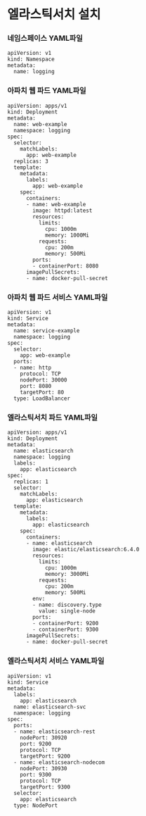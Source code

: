 # 엘라스틱서치 설치

### 네임스페이스 YAML파일

    apiVersion: v1
    kind: Namespace
    metadata:
      name: logging

### 아파치 웹 파드 YAML파일

    apiVersion: apps/v1
    kind: Deployment
    metadata:
      name: web-example
      namespace: logging
    spec:
      selector:
        matchLabels:
          app: web-example
      replicas: 3
      template:
        metadata:
          labels:
            app: web-example
        spec:
          containers:
          - name: web-example
            image: httpd:latest
            resources:
              limits:
                cpu: 1000m
                memory: 1000Mi
              requests:
                cpu: 200m
                memory: 500Mi
            ports:
            - containerPort: 8080
          imagePullSecrets:
          - name: docker-pull-secret  

### 아파치 웹 파드 서비스 YAML파일

    apiVersion: v1
    kind: Service
    metadata:
      name: service-example
      namespace: logging
    spec:
      selector:
        app: web-example
      ports:
      - name: http
        protocol: TCP
        nodePort: 30000
        port: 8080
        targetPort: 80
      type: LoadBalancer

### 엘라스틱서치 파드 YAML파일

    apiVersion: apps/v1
    kind: Deployment
    metadata:
      name: elasticsearch
      namespace: logging
      labels:
        app: elasticsearch
    spec:
      replicas: 1
      selector:
        matchLabels:
          app: elasticsearch
      template:
        metadata:
          labels:
            app: elasticsearch
        spec:
          containers:
          - name: elasticsearch
            image: elastic/elasticsearch:6.4.0
            resources:
              limits:
                cpu: 1000m
                memory: 3000Mi
              requests:
                cpu: 200m
                memory: 500Mi
            env:
            - name: discovery.type
              value: single-node
            ports:
            - containerPort: 9200
            - containerPort: 9300
          imagePullSecrets:
          - name: docker-pull-secret  

### 엘라스틱서치 서비스 YAML파일

    apiVersion: v1
    kind: Service
    metadata:
      labels:
        app: elasticsearch
      name: elasticsearch-svc
      namespace: logging
    spec:
      ports:
      - name: elasticsearch-rest
        nodePort: 30920
        port: 9200
        protocol: TCP
        targetPort: 9200
      - name: elasticsearch-nodecom
        nodePort: 30930
        port: 9300
        protocol: TCP
        targetPort: 9300
      selector:
        app: elasticsearch
      type: NodePort
        